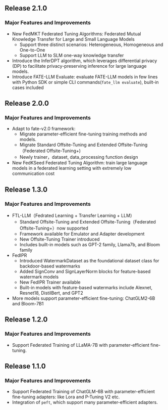 ## Release 2.1.0
### Major Features and Improvements
* New FedMKT Federated Tuning Algorithms: Federated Mutual Knowledge Transfer for Large and Small Language Models
  * Support three distinct scenarios: Heterogeneous, Homogeneous and One-to-One
  * Support LLM to SLM one-way knowledge transfer
* Introduce the InferDPT algorithm, which leverages differential privacy (DP) to facilitate privacy-preserving inference for large language models.
* Introduce FATE-LLM Evaluate: evaluate FATE-LLM models in few lines with Python SDK or simple CLI commands(`fate_llm evaluate`), built-in cases included


## Release 2.0.0
### Major Features and Improvements
* Adapt to fate-v2.0 framework:
  * Migrate parameter-efficient fine-tuning training methods and models. 
  * Migrate Standard Offsite-Tuning and Extended Offsite-Tuning（Federated Offsite-Tuning+)
  * Newly trainer，dataset, data_processing function design
* New FedKSeed Federated Tuning Algorithm: train large language models in a federated learning setting with extremely low communication cost

## Release 1.3.0
### Major Features and Improvements
* FTL-LLM（Fedrated Learning + Transfer Learning + LLM）
  * Standard Offsite-Tuning and Extended Offsite-Tuning（Federated Offsite-Tuning+）now supported
  * Framework available for Emulator and Adapter development
  * New Offsite-Tuning Trainer introduced
  * Includes built-in models such as GPT-2 family, Llama7b, and Bloom family
* FedIPR
  * Introduced WatermarkDataset as the foundational dataset class for backdoor-based watermarks
  * Added SignConv and SignLayerNorm blocks for feature-based watermark models
  * New FedIPR Trainer available
  * Built-in models with feature-based watermarks include Alexnet, Resnet18, DistilBert, and GPT2
* More models support parameter-efficient fine-tuning: ChatGLM2-6B and Bloom-7B1


## Release 1.2.0
### Major Features and Improvements
* Support Federated Training of LLaMA-7B with parameter-efficient fine-tuning.


## Release 1.1.0
### Major Features and Improvements
* Support Federated Training of ChatGLM-6B with parameter-efficient fine-tuning adapters: like Lora and P-Tuning V2 etc.
* Integration of `peft`, which support many parameter-efficient adapters.
